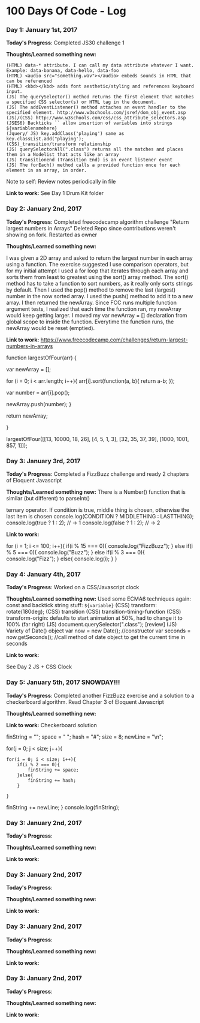 # 100 Days Of Code - Log

### Day 1: January 1st, 2017


**Today's Progress**: Completed JS30 challenge 1

**Thoughts/Learned something new:**

   
    (HTML) data-* attribute. I can call my data attribute whatever I want. Example: data-banana, data-hello, data-foo
    (HTML) <audio src="something.wav"></audio> embeds sounds in HTML that can be referenced
    (HTML) <kbd></kbd> adds font aesthetic/styling and references keyboard input.
    (JS) The querySelector() method returns the first element that matches a specified CSS selector(s) or HTML tag in the document.
    (JS) The addEventListener() method attaches an event handler to the specified element. http://www.w3schools.com/jsref/dom_obj_event.asp
    (JS)/(CSS) http://www.w3schools.com/css/css_attribute_selectors.asp 
    (JSES6) Backticks `` allow insertion of variables into strings ${variablenamehere}
    (Jquery/ JS) key.addClass('playing') same as key.classList.add("playing');
    (CSS)_transition/transform relationship
    (JS) querySelectorAll(".class") returns all the matches and places them in a Nodelist that acts like an array
    (JS) transitionend (Transition End) is an event listener event
    (JS) The forEach() method calls a provided function once for each element in an array, in order.

   Note to self: Review notes periodically in file


**Link to work:** See Day 1 Drum Kit folder

### Day 2: January 2nd, 2017


**Today's Progress**: Completed freecodecamp algorithm challenge "Return largest numbers in Arrays"
Deleted Repo since contributions weren't showing on fork. Restarted as owner

**Thoughts/Learned something new:**

   I was given a 2D array and asked to return the largest number in each array using a function. The exercise suggested I use comparison operators, but for my initial attempt I used a for loop that iterates through each array and sorts them from least to greatest using the sort() array method. The sort() method has to take a function to sort numbers, as it really only sorts strings by default. Then I used the pop() method to remove the last (largest) number in the now sorted array. I used the push() method to add it to a new array. I then returned the newArray. Since FCC runs multiple function argument tests, I realized that each time the function ran, my newArray would keep getting larger. I moved my var newArray = [] declaration from global scope to inside the function. Everytime the function runs, the newArray would be reset (emptied).

 

**Link to work:** 
https://www.freecodecamp.com/challenges/return-largest-numbers-in-arrays

function largestOfFour(arr) {

  var newArray = [];

  for (i = 0; i < arr.length; i++){
  arr[i].sort(function(a, b){
    return a-b;
  });
  
  var number = arr[i].pop();
  
  newArray.push(number);
  }

  return newArray;
  
}

largestOfFour([[13, 10000, 18, 26], [4, 5, 1, 3], [32, 35, 37, 39], [1000, 1001, 857, 1]]);


### Day 3: January 3rd, 2017


**Today's Progress**: Completed a FizzBuzz challenge and ready 2 chapters of Eloquent Javascript

**Thoughts/Learned something new:**
There is a Number() function that is similar (but different) to parseInt()


ternary operator. If condition is true, middle thing is chosen, otherwise the last item is chosen
console.log(CONDITION ? MIDDLETHING : LASTTHING);
console.log(true ? 1 : 2);
// → 1
console.log(false ? 1 : 2);
// → 2

   

**Link to work:** 

for (i = 1; i <= 100; i++){
	if(i % 15 === 0){
  console.log("FizzBuzz");
  } else if(i % 5 === 0){
  console.log("Buzz");
  } else if(i % 3 === 0){
  console.log("Fizz");
  } else{
  console.log(i);
  }
}


### Day 4: January 4th, 2017


**Today's Progress**: Worked on a CSS/Javascript clock

**Thoughts/Learned something new:**
Used some ECMA6 techniques again: const and backtick string stuff: `${variable}`
(CSS) transform: rotate(180deg);
(CSS) transition
(CSS) transition-timing-function
(CSS) transform-origin: defaults to start animation at 50%, had to change it to 100% (far right)
(JS) document.querySelector(".class"); [review]
(JS) Variety of Date() object
var now = new Date(); //constructor
var seconds = now.getSeconds(); //call method of date object to get the current time in seconds


   

**Link to work:** 

See Day 2 JS + CSS Clock


### Day 5: January 5th, 2017 SNOWDAY!!!


**Today's Progress**: Completed another FizzBuzz exercise and a solution to a checkerboard algorithm. Read Chapter 3 of Eloquent Javascript

**Thoughts/Learned something new:**

   

**Link to work:**
Checkerboard solution

finString = "";
space = " ";
hash = "#";
size = 8;
newLine = "\n";

for(j = 0; j < size; j++){

    for(i = 0; i < size; i++){
        if(i % 2 === 0){
            finString += space;
        }else{
            finString += hash;
        }
       
	}
 finString += newLine;
}
console.log(finString);
    


### Day 3: January 2nd, 2017


**Today's Progress**:

**Thoughts/Learned something new:**

   

**Link to work:** 


### Day 3: January 2nd, 2017


**Today's Progress**:

**Thoughts/Learned something new:**

   

**Link to work:** 


### Day 3: January 2nd, 2017


**Today's Progress**:

**Thoughts/Learned something new:**

   

**Link to work:** 


### Day 3: January 2nd, 2017


**Today's Progress**:

**Thoughts/Learned something new:**

   

**Link to work:** 

